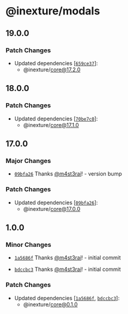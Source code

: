 # @inexture/modals

## 19.0.0

### Patch Changes

- Updated dependencies [[`659ce37`](https://github.com/inexture-solutions/inxui/commit/659ce373e82e70920631a66f001bc6f28bf97d71)]:
  - @inexture/core@17.2.0

## 18.0.0

### Patch Changes

- Updated dependencies [[`70be7c0`](https://github.com/inexture-solutions/inxui/commit/70be7c001afa5463cbe78d14be6db9b67a959e61)]:
  - @inexture/core@17.1.0

## 17.0.0

### Major Changes

- [`09bfa26`](https://github.com/inexture-solutions/inxui/commit/09bfa267b5ccddb31d728f9dd8197c396b0bb44a) Thanks [@m4st3rai](https://github.com/m4st3rai)! - version bump

### Patch Changes

- Updated dependencies [[`09bfa26`](https://github.com/inexture-solutions/inxui/commit/09bfa267b5ccddb31d728f9dd8197c396b0bb44a)]:
  - @inexture/core@17.0.0

## 1.0.0

### Minor Changes

- [`1a5686f`](https://github.com/inexture-solutions/inxui/commit/1a5686f80af7fab18209e9e4ecbb0adefcca25f0) Thanks [@m4st3rai](https://github.com/m4st3rai)! - initial commit

- [`bdccbc3`](https://github.com/inexture-solutions/inxui/commit/bdccbc3bc46a49a8a597daa04ce1adcbf83e3056) Thanks [@m4st3rai](https://github.com/m4st3rai)! - initial commit

### Patch Changes

- Updated dependencies [[`1a5686f`](https://github.com/inexture-solutions/inxui/commit/1a5686f80af7fab18209e9e4ecbb0adefcca25f0), [`bdccbc3`](https://github.com/inexture-solutions/inxui/commit/bdccbc3bc46a49a8a597daa04ce1adcbf83e3056)]:
  - @inexture/core@0.1.0
